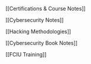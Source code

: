   

[[Certifications & Course Notes]]

[[Cybersecurity Notes]]

[[Hacking Methodologies]]

[[Cybersecurity Book Notes]]

[[FCIU Training]]